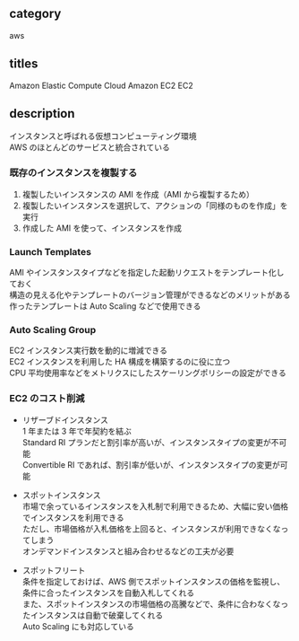 ## category

aws

## titles

Amazon Elastic Compute Cloud
Amazon EC2
EC2

## description

インスタンスと呼ばれる仮想コンピューティング環境  
AWS のほとんどのサービスと統合されている

### 既存のインスタンスを複製する

1. 複製したいインスタンスの AMI を作成（AMI から複製するため）
1. 複製したいインスタンスを選択して、アクションの「同様のものを作成」を実行
1. 作成した AMI を使って、インスタンスを作成

### Launch Templates

AMI やインスタンスタイプなどを指定した起動リクエストをテンプレート化しておく  
構造の見える化やテンプレートのバージョン管理ができるなどのメリットがある  
作ったテンプレートは Auto Scaling などで使用できる

### Auto Scaling Group

EC2 インスタンス実行数を動的に増減できる  
EC2 インスタンスを利用した HA 構成を構築するのに役に立つ  
CPU 平均使用率などをメトリクスにしたスケーリングポリシーの設定ができる

### EC2 のコスト削減

- リザーブドインスタンス  
  1 年または 3 年で年契約を結ぶ  
  Standard RI プランだと割引率が高いが、インスタンスタイプの変更が不可能  
  Convertible RI であれば、割引率が低いが、インスタンスタイプの変更が可能

- スポットインスタンス  
  市場で余っているインスタンスを入札制で利用できるため、大幅に安い価格でインスタンスを利用できる  
  ただし、市場価格が入札価格を上回ると、インスタンスが利用できなくなってしまう  
  オンデマンドインスタンスと組み合わせるなどの工夫が必要

- スポットフリート  
  条件を指定しておけば、AWS 側でスポットインスタンスの価格を監視し、条件に合ったインスタンスを自動入札してくれる  
  また、スポットインスタンスの市場価格の高騰などで、条件に合わなくなったインスタンスは自動で破棄してくれる  
  Auto Scaling にも対応している
